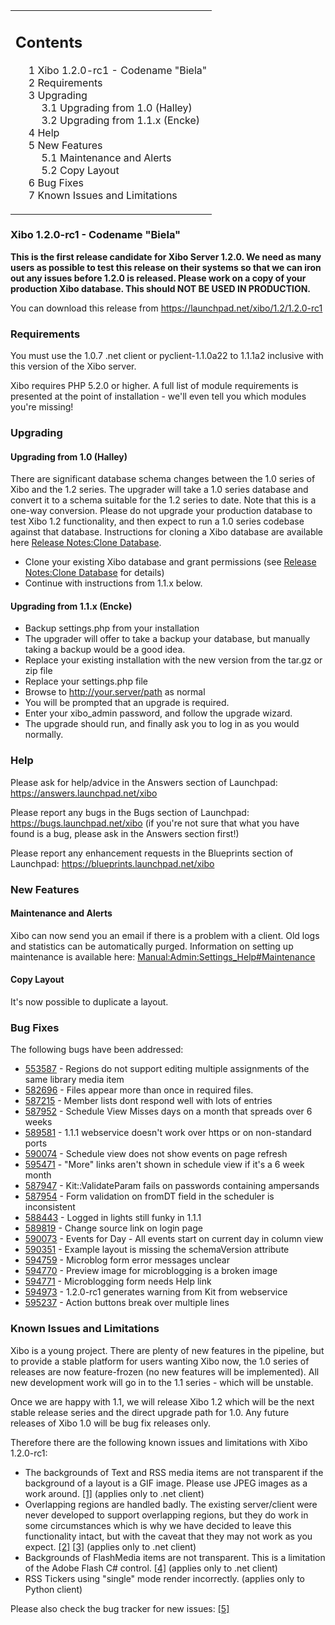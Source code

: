 <!--toc=getting_started-->
<table id="toc" class="toc"><tr><td><div id="toctitle"><h2>Contents</h2></div>
<ul>
<li class="toclevel-1 tocsection-1"><a href="#Xibo_1.2.0-rc1_-_Codename_.22Biela.22"><span class="tocnumber">1</span> <span class="toctext">Xibo 1.2.0-rc1 - Codename "Biela"</a></li>
<li class="toclevel-1 tocsection-2"><a href="#Requirements"><span class="tocnumber">2</span> <span class="toctext">Requirements</span></a></li>
<li class="toclevel-1 tocsection-3"><a href="#Upgrading"><span class="tocnumber">3</span> <span class="toctext">Upgrading</span></a>
<ul>
<li class="toclevel-2 tocsection-4"><a href="#Upgrading_from_1.0_.28Halley.29"><span class="tocnumber">3.1</span> <span class="toctext">Upgrading from 1.0 (Halley)</span></a></li>
<li class="toclevel-2 tocsection-5"><a href="#Upgrading_from_1.1.x_.28Encke.29"><span class="tocnumber">3.2</span> <span class="toctext">Upgrading from 1.1.x (Encke)</span></a></li>
</ul>
</li>
<li class="toclevel-1 tocsection-6"><a href="#Help"><span class="tocnumber">4</span> <span class="toctext">Help</span></a></li>
<li class="toclevel-1 tocsection-7"><a href="#New_Features"><span class="tocnumber">5</span> <span class="toctext">New Features</span></a>
<ul>
<li class="toclevel-2 tocsection-8"><a href="#Maintenance_and_Alerts"><span class="tocnumber">5.1</span> <span class="toctext">Maintenance and Alerts</span></a></li>
<li class="toclevel-2 tocsection-9"><a href="#Copy_Layout"><span class="tocnumber">5.2</span> <span class="toctext">Copy Layout</span></a></li>
</ul>
</li>
<li class="toclevel-1 tocsection-10"><a href="#Bug_Fixes"><span class="tocnumber">6</span> <span class="toctext">Bug Fixes</span></a></li>
<li class="toclevel-1 tocsection-11"><a href="#Known_Issues_and_Limitations"><span class="tocnumber">7</span> <span class="toctext">Known Issues and Limitations</span></a></li>
</ul>
</td></tr></table>
<h3> <span class="mw-headline" id="Xibo_1.2.0-rc1_-_Codename_.22Biela.22">Xibo 1.2.0-rc1 - Codename "Biela"</h3>
<p><b>This is the first release candidate for Xibo Server 1.2.0. We need as many users as possible to test this release on their systems so that we can iron out any issues before 1.2.0 is released. Please work on a copy of your production Xibo database. This should NOT BE USED IN PRODUCTION.</b>
</p><p>You can download this release from <a rel="nofollow" class="external free" href="https://launchpad.net/xibo/1.2/1.2.0-rc1">https://launchpad.net/xibo/1.2/1.2.0-rc1</a>
</p>
<h3> <span class="mw-headline" id="Requirements"> Requirements </span></h3>
<p>You must use the 1.0.7 .net client or pyclient-1.1.0a22 to 1.1.1a2 inclusive with this version of the Xibo server.
</p><p>Xibo requires PHP 5.2.0 or higher. A full list of module requirements is presented at the point of installation - we'll even tell you which modules you're missing!
</p>
<h3> <span class="mw-headline" id="Upgrading"> Upgrading </span></h3>
<h4> <span class="mw-headline" id="Upgrading_from_1.0_.28Halley.29"> Upgrading from 1.0 (Halley) </span></h4>
<p>There are significant database schema changes between the 1.0 series of Xibo and the 1.2 series. The upgrader will take a 1.0 series database and convert it to a schema suitable for the 1.2 series to date. Note that this is a one-way conversion. Please do not upgrade your production database to test Xibo 1.2 functionality, and then expect to run a 1.0 series codebase against that database. Instructions for cloning a Xibo database are available here <a href="release_notes_clonedb.html" title="Release Notes:Clone Database">Release Notes:Clone Database</a>.
</p>
<ul><li> Clone your existing Xibo database and grant permissions (see <a href="release_notes_clonedb.html" title="Release Notes:Clone Database">Release Notes:Clone Database</a> for details)
</li><li> Continue with instructions from 1.1.x below.
</li></ul>
<h4> <span class="mw-headline" id="Upgrading_from_1.1.x_.28Encke.29"> Upgrading from 1.1.x (Encke) </span></h4>
<ul><li> Backup settings.php from your installation
</li><li> The upgrader will offer to take a backup your database, but manually taking a backup would be a good idea.
</li><li> Replace your existing installation with the new version from the tar.gz or zip file
</li><li> Replace your settings.php file
</li><li> Browse to <a rel="nofollow" class="external free" href="http://your.server/path">http://your.server/path</a> as normal
</li><li> You will be prompted that an upgrade is required.
</li><li> Enter your xibo_admin password, and follow the upgrade wizard.
</li><li> The upgrade should run, and finally ask you to log in as you would normally.
</li></ul>
<h3> <span class="mw-headline" id="Help"> Help </span></h3>
<p>Please ask for help/advice in the Answers section of Launchpad: <a rel="nofollow" class="external free" href="https://answers.launchpad.net/xibo">https://answers.launchpad.net/xibo</a>
</p><p>Please report any bugs in the Bugs section of Launchpad: <a rel="nofollow" class="external free" href="https://bugs.launchpad.net/xibo">https://bugs.launchpad.net/xibo</a> (if you're not sure that what you have found is a bug, please ask in the Answers section first!)
</p><p>Please report any enhancement requests in the Blueprints section of Launchpad: <a rel="nofollow" class="external free" href="https://blueprints.launchpad.net/xibo">https://blueprints.launchpad.net/xibo</a>
</p>
<h3> <span class="mw-headline" id="New_Features">New Features</span></h3>
<h4> <span class="mw-headline" id="Maintenance_and_Alerts">Maintenance and Alerts</span></h4>
<p>Xibo can now send you an email if there is a problem with a client. Old logs and statistics can be automatically purged. Information on setting up maintenance is available here: <a href="/wiki/Manual:Admin:Settings_Help#Maintenance" title="Manual:Admin:Settings Help" class="mw-redirect">Manual:Admin:Settings_Help#Maintenance</a>
</p>
<h4> <span class="mw-headline" id="Copy_Layout">Copy Layout</span></h4>
<p>It's now possible to duplicate a layout.
</p>
<h3> <span class="mw-headline" id="Bug_Fixes">Bug Fixes</span></h3>
<p>The following bugs have been addressed:
</p>
<ul><li> <a rel="nofollow" class="external text" href="https://bugs.launchpad.net/bugs/553587">553587</a> - Regions do not support editing multiple assignments of the same library media item
</li><li> <a rel="nofollow" class="external text" href="https://bugs.launchpad.net/bugs/582696">582696</a> - Files appear more than once in required files.
</li><li> <a rel="nofollow" class="external text" href="https://bugs.launchpad.net/bugs/587215">587215</a> - Member lists dont respond well with lots of entries
</li><li> <a rel="nofollow" class="external text" href="https://bugs.launchpad.net/bugs/587952">587952</a> - Schedule View Misses days on a month that spreads over 6 weeks
</li><li> <a rel="nofollow" class="external text" href="https://bugs.launchpad.net/bugs/589581">589581</a> - 1.1.1 webservice doesn't work over https or on non-standard ports
</li><li> <a rel="nofollow" class="external text" href="https://bugs.launchpad.net/bugs/590074">590074</a> - Schedule view does not show events on page refresh
</li><li> <a rel="nofollow" class="external text" href="https://bugs.launchpad.net/bugs/595471">595471</a> - "More" links aren't shown in schedule view if it's a 6 week month
</li><li> <a rel="nofollow" class="external text" href="https://bugs.launchpad.net/bugs/587947">587947</a> - Kit::ValidateParam fails on passwords containing ampersands
</li><li> <a rel="nofollow" class="external text" href="https://bugs.launchpad.net/bugs/587954">587954</a> - Form validation on fromDT field in the scheduler is inconsistent
</li><li> <a rel="nofollow" class="external text" href="https://bugs.launchpad.net/bugs/588443">588443</a> - Logged in lights still funky in 1.1.1
</li><li> <a rel="nofollow" class="external text" href="https://bugs.launchpad.net/bugs/589819">589819</a> - Change source link on login page
</li><li> <a rel="nofollow" class="external text" href="https://bugs.launchpad.net/bugs/590073">590073</a> - Events for Day - All events start on current day in column view
</li><li> <a rel="nofollow" class="external text" href="https://bugs.launchpad.net/bugs/590351">590351</a> - Example layout is missing the schemaVersion attribute
</li><li> <a rel="nofollow" class="external text" href="https://bugs.launchpad.net/bugs/594759">594759</a> - Microblog form error messages unclear
</li><li> <a rel="nofollow" class="external text" href="https://bugs.launchpad.net/bugs/594770">594770</a> - Preview image for microblogging is a broken image
</li><li> <a rel="nofollow" class="external text" href="https://bugs.launchpad.net/bugs/594771">594771</a> - Microblogging form needs Help link
</li><li> <a rel="nofollow" class="external text" href="https://bugs.launchpad.net/bugs/594973">594973</a> - 1.2.0-rc1 generates warning from Kit from webservice
</li><li> <a rel="nofollow" class="external text" href="https://bugs.launchpad.net/bugs/595237">595237</a> - Action buttons break over multiple lines
</li></ul>
<h3> <span class="mw-headline" id="Known_Issues_and_Limitations"> Known Issues and Limitations </span></h3>
<p>Xibo is a young project. There are plenty of new features in the pipeline, but to provide a stable platform for users wanting Xibo now, the 1.0 series of releases are now feature-frozen (no new features will be implemented). All new development work will go in to the 1.1 series - which will be unstable.
</p><p>Once we are happy with 1.1, we will release Xibo 1.2 which will be the next stable release series and the direct upgrade path for 1.0. Any future releases of Xibo 1.0 will be bug fix releases only.
</p><p>Therefore there are the following known issues and limitations with Xibo 1.2.0-rc1:
</p>
<ul><li> The backgrounds of Text and RSS media items are not transparent if the background of a layout is a GIF image. Please use JPEG images as a work around. <a rel="nofollow" class="external autonumber" href="https://bugs.launchpad.net/xibo/+bug/348506">[1]</a> (applies only to .net client)
</li><li> Overlapping regions are handled badly. The existing server/client were never developed to support overlapping regions, but they do work in some circumstances which is why we have decided to leave this functionality intact, but with the caveat that they may not work as you expect. <a rel="nofollow" class="external autonumber" href="https://bugs.launchpad.net/xibo/+bug/321377">[2]</a> <a rel="nofollow" class="external autonumber" href="https://answers.launchpad.net/xibo/+question/64768">[3]</a> (applies only to .net client)
</li><li> Backgrounds of FlashMedia items are not transparent. This is a limitation of the Adobe Flash C# control. <a rel="nofollow" class="external autonumber" href="https://bugs.launchpad.net/xibo/+bug/341634">[4]</a> (applies only to .net client)
</li><li> RSS Tickers using "single" mode render incorrectly. (applies only to Python client)
</li></ul>
<p>Please also check the bug tracker for new issues: <a rel="nofollow" class="external autonumber" href="https://launchpad.net/xibo/+milestone/1.2.0-rc2">[5]</a>
</p>